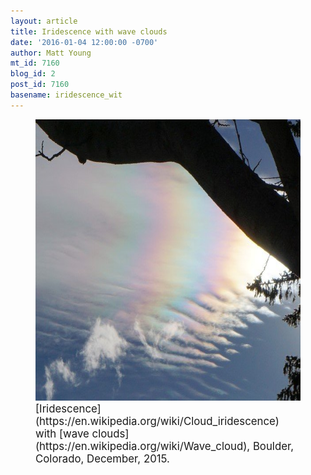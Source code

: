 ```yaml
---
layout: article
title: Iridescence with wave clouds
date: '2016-01-04 12:00:00 -0700'
author: Matt Young
mt_id: 7160
blog_id: 2
post_id: 7160
basename: iridescence_wit
---
```

<figure>
<img src="/uploads/2015/DSC00889_Iridescence_600.JPG" alt="DSC00889_Iridescence_600.JPG" width="600" height="450" />
<figcaption markdown="span">
<big>[Iridescence](https://en.wikipedia.org/wiki/Cloud_iridescence) with [wave clouds](https://en.wikipedia.org/wiki/Wave_cloud), Boulder, Colorado, December, 2015.</big>

</figcaption>
</figure>
